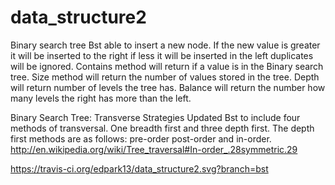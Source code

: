 # data_structure2

Binary search tree
Bst able to insert a new node. If the new value is greater it will be inserted
to the right if less it will be inserted in the left duplicates will be
ignored. Contains method will return if a value is in the Binary search tree.
Size method will return the number of values stored in the tree. Depth will
return number of levels the tree has. Balance will return the number how
many levels the right has more than the left.

Binary Search Tree: Transverse Strategies
Updated Bst to include four methods of transversal. One breadth first and
three depth first. The depth first methods are as follows: pre-order
post-order and in-order.
http://en.wikipedia.org/wiki/Tree_traversal#In-order_.28symmetric.29

https://travis-ci.org/edpark13/data_structure2.svg?branch=bst
